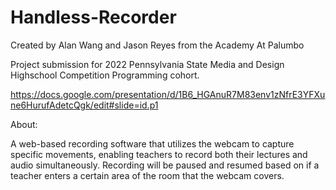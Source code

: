 # Handless-Recorder
Created by Alan Wang and Jason Reyes from the Academy At Palumbo


Project submission for 2022 Pennsylvania State Media and Design Highschool Competition Programming cohort.

https://docs.google.com/presentation/d/1B6_HGAnuR7M83env1zNfrE3YFXune6HurufAdetcQgk/edit#slide=id.p1

About:


A web-based recording software that utilizes the webcam to capture specific movements, enabling teachers to record both their lectures and audio simultaneously. Recording will be paused and resumed based on if a teacher enters a certain area of the room that the webcam covers.
